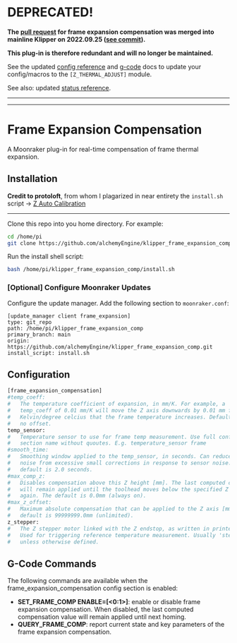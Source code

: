 # **DEPRECATED!**
**The [pull request](https://github.com/Klipper3d/klipper/pull/4157) for frame expansion compensation was merged into mainline
Klipper on 2022.09.25 ([see commit](https://github.com/Klipper3d/klipper/commit/34870d3e2a6232d36b53756d24beaf4491cfbdb8)).**

**This plug-in is therefore redundant and will no longer be maintained.**

See the updated [config reference](https://www.klipper3d.org/Config_Reference.html#z_thermal_adjust)
and [g-code](https://www.klipper3d.org/G-Codes.html#z_thermal_adjust) docs to
update your config/macros to the `[Z_THERMAL_ADJUST]` module.

See also: updated [status reference](https://www.klipper3d.org/Status_Reference.html#z_thermal_adjust).

-----------------
-----------------

# Frame Expansion Compensation
A Moonraker plug-in for real-time compensation of frame thermal expansion.

## Installation
**Credit to protoloft**, from whom I plagarized in near entirety the `install.sh`
script -> [Z Auto Calibration](https://github.com/protoloft/klipper_z_calibration)

-----------
Clone this repo into you home directory. For example:
```bash
cd /home/pi
git clone https://github.com/alchemyEngine/klipper_frame_expansion_comp
```
Run the install shell script:
```bash
bash /home/pi/klipper_frame_expansion_comp/install.sh
```
### [Optional] Configure Moonraker Updates
Configure the update manager. Add the following section to `moonraker.conf`:
```config
[update_manager client frame_expansion]
type: git_repo
path: /home/pi/klipper_frame_expansion_comp
primary_branch: main
origin: https://github.com/alchemyEngine/klipper_frame_expansion_comp.git
install_script: install.sh
```

## Configuration
```py
[frame_expansion_compensation]
#temp_coeff:
#   The temperature coefficient of expansion, in mm/K. For example, a
#   temp_coeff of 0.01 mm/K will move the Z axis downwards by 0.01 mm for every
#   Kelvin/degree celcius that the frame temperature increases. Defaults to 0.0,
#   no offset.
temp_sensor:
#   Temperature sensor to use for frame temp measurement. Use full config
#   section name without quoutes. E.g. temperature_sensor frame
#smooth_time:
#   Smoothing window applied to the temp_sensor, in seconds. Can reduce motor
#   noise from excessive small corrections in response to sensor noise. The
#   default is 2.0 seconds.
#max_comp_z:
#   Disables compensation above this Z height [mm]. The last computed correction
#   will remain applied until the toolhead moves below the specified Z position
#   again. The default is 0.0mm (always on).
#max_z_offset:
#   Maximum absolute compensation that can be applied to the Z axis [mm]. The
#   default is 99999999.0mm (unlimited).
z_stepper:
#   The Z stepper motor linked with the Z endstop, as written in printer.cfg.
#   Used for triggering reference temperature measurement. Usually 'stepper_z'
#   unless otherwise defined.
```

## G-Code Commands
The following commands are available when the frame_expansion_compensation config section is enabled:

- **SET_FRAME_COMP ENABLE=[<0:1>]**: enable or disable frame expansion compensation. When disabled, the last computed compensation value will remain applied until next homing.
- **QUERY_FRAME_COMP**: report current state and key parameters of the frame expansion compensation.